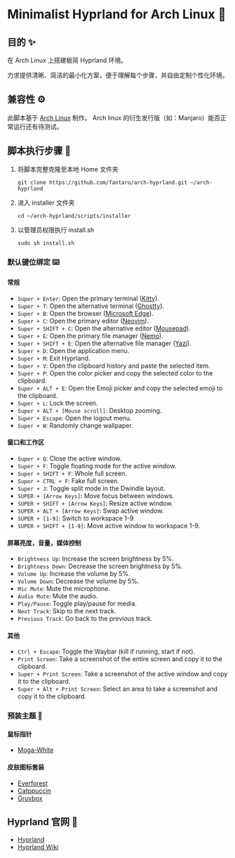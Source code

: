 # Minimalist Hyprland for Arch Linux 🌟 

## 目的 ✨

在 Arch Linux 上搭建极简 Hyprland 环境。

力求提供清晰、简洁的最小化方案，便于理解每个步骤，并自由定制个性化环境。

## 兼容性 ⚙️

此脚本基于 [Arch Linux](https://archlinux.org/) 制作。
Arch linux 的衍生发行版（如：Manjaro）能否正常运行还有待测试。

## 脚本执行步骤 🚀

1. 将脚本完整克隆至本地 Home 文件夹
    ```
    git clone https://github.com/fantaro/arch-hyprland.git ~/arch-hyprland
    ```
2. 进入 installer 文件夹
    ```
    cd ~/arch-hyprland/scripts/installer
    ```
3. 以管理员权限执行 install.sh
    ```
    sudo sh install.sh
    ```

### 默认键位绑定 ⌨️

#### 常规
- `Super + Enter`: Open the primary terminal ([Kitty](https://sw.kovidgoyal.net/kitty/)).
- `Super + T`: Open the alternative terminal ([Ghostty](https://ghostty.org/)).
- `Super + B`: Open the browser ([Microsoft Edge](https://www.microsoft.com/en-us/edge)).
- `Super + C`: Open the primary editor ([Neovim](https://neovim.io/)).
- `Super + SHIFT + C`: Open the alternative editor ([Mousepad](https://docs.xfce.org/apps/mousepad/start)).
- `Super + E`: Open the primary file manager ([Nemo](https://github.com/linuxmint/nemo)).
- `Super + SHIFT + E`: Open the alternative file manager ([Yazi](https://yazi-rs.github.io/)).
- `Super + D`: Open the application menu.
- `Super + M`: Exit Hyprland.
- `Super + V`: Open the clipboard history and paste the selected item.
- `Super + P`: Open the color picker and copy the selected color to the clipboard.
- `Super + ALT + E`: Open the Emoji picker and copy the selected emoji to the clipboard.
- `Super + L`: Lock the screen.
- `Super + ALT + [Mouse scroll]`: Desktop zooming.
- `Super + Escape`: Open the logout menu.
- `Super + W`: Randomly change wallpaper.

#### 窗口和工作区
- `Super + Q`: Close the active window.
- `Super + F`: Toggle floating mode for the active window.
- `Super + SHIFT + F`: Whole full screen.
- `Super + CTRL + F`: Fake full screen.
- `Super + J`: Toggle split mode in the Dwindle layout.
- `SUPER + [Arrow Keys]`: Move focus between windows.
- `SUPER + SHIFT + [Arrow Keys]`: Resize active window.
- `SUPER + ALT + [Arrow Keys]`: Swap active window.
- `SUPER + [1-9]`: Switch to workspace 1-9.
- `SUPER + SHIFT + [1-9]`: Move active window to workspace 1-9.

#### 屏幕亮度，音量，媒体控制
- `Brightness Up`: Increase the screen brightness by 5%.
- `Brightness Down`: Decrease the screen brightness by 5%.
- `Volume Up`: Increase the volume by 5%.
- `Volume Down`: Decrease the volume by 5%.
- `Mic Mute`: Mute the microphone.
- `Audio Mute`: Mute the audio.
- `Play/Pause`: Toggle play/pause for media.
- `Next Track`: Skip to the next track.
- `Previous Track`: Go back to the previous track.

#### 其他
- `Ctrl + Escape`: Toggle the Waybar (kill if running, start if not).
- `Print Screen`: Take a screenshot of the entire screen and copy it to the clipboard.
- `Super + Print Screen`: Take a screenshot of the active window and copy it to the clipboard.
- `Super + Alt + Print Screen`: Select an area to take a screenshot and copy it to the clipboard.

### 预装主题 🎨

#### 鼠标指针
- [Moga-White](https://store.kde.org/p/2297654)

#### 皮肤图标套装
- [Everforest](https://github.com/Fausto-Korpsvart/Everforest-GTK-Theme)
- [Catppuccin](https://github.com/Fausto-Korpsvart/Catppuccin-GTK-Theme)
- [Gruvbox](https://github.com/Fausto-Korpsvart/Gruvbox-GTK-Theme)

## Hyprland 官网 📖
* [Hyprland](https://github.com/hyprwm/Hyprland)
* [Hyprland Wiki](https://wiki.hyprland.org)
